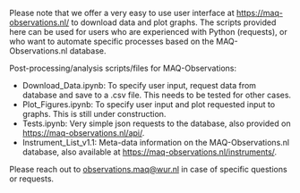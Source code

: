 Please note that we offer a very easy to use user interface at https://maq-observations.nl/ to download data and plot graphs. The scripts provided here can be used for users who are experienced with Python (requests), or who want to automate specific processes based on the MAQ-Observations.nl database.

Post-processing/analysis scripts/files for MAQ-Observations:

- Download_Data.ipynb: To specify user input, request data from database and save to a .csv file. This needs to be tested for other cases.
- Plot_Figures.ipynb: To specify user input and plot requested input to graphs. This is still under construction.
- Tests.ipynb: Very simple json requests to the database, also provided on https://maq-observations.nl/api/.
- Instrument_List_v1.1: Meta-data information on the MAQ-Observations.nl database, also available at https://maq-observations.nl/instruments/.

Please reach out to observations.maq@wur.nl in case of specific questions or requests.

